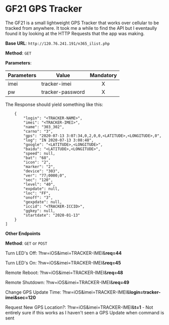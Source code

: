 # GF21 GPS Tracker
The GF21 is a small lightweight GPS Tracker that works over cellular to be tracked from anywhere. It took me a while to find the API but I eventaully found it by looking at the HTTP Requests that the app was making.

**Base URL**: `http://120.76.241.191/n365_ilist.php`

**Method**: `GET`

**Parameters**:

| Parameters | Value                    | Mandatory |
| ---------- | ------------------------ | :-------: |
| imei       | tracker-imei             | X         |
| pw         | tracker-password         | X         |

The Response should yield something like this:

```[
    {
        "login": "<TRACKER-NAME>",
        "imei": "<TRACKER-IMEI>",
        "name": "303_302",
        "carno": "3",
        "gps": "2020-07-13 3:07:34,0,2,0,0,<LATITUDE>,<LONGITUDE>,0",
        "log": "IN 2020-07-13 3:08:48",
        "google": "<LATITUDE>,<LONGITUDE>",
        "baidu": "<LATITUDE>,<LONGITUDE>",
        "speed": null,
        "bat": "68",
        "icon": "2",
        "marker": "2",
        "device": "303",
        "ver": "77;0000;0",
        "sec": "120",
        "level": "40",
        "expdate": null,
        "loc": "FF",
        "onoff": "3",
        "gexpdate": null,
        "iccid": "<TRACKER-ICCID>",
        "ggkey": null,
        "startdate": "2020-01-13"
    }
]
```

**Other Endpoints**

**Method**: `GET` or `POST`

Turn LED's Off: ?hw=iOS&imei=TRACKER-IMEI&**req=44**
    
Turn LED's On: ?hw=iOS&imei=TRACKER-IMEI&**req=45**
    
Remote Reboot: ?hw=iOS&imei=TRACKER-IMEI&**req=48**
    
Remote Shutdown: ?hw=iOS&imei=TRACKER-IMEI&**req=49**
    
Change GPS Update Time: ?hw=iOS&imei=TRACKER-IMEI&**login=tracker-imei&sec=120**

Request New GPS Location?: ?hw=iOS&imei=TRACKER-IMEI&**t=1** - Not entirely sure if this works as I haven't seen a GPS Update when command is sent
